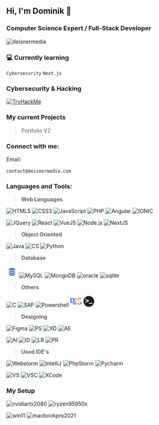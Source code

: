 ## Hi, I'm Dominik 👋

### Computer Science Expert / Full-Stack Developer

<p align="left"> 
    <img src="https://komarev.com/ghpvc/?username=deisnermedia&label=Profile%20views&color=b40e0e&style=flat" alt="deisnermedia" /> 
</p>

### 💻 Currently learning
    
`Cybersecurity`
`Next.js`

 ### Cybersecurity & Hacking
 [<img src="https://tryhackme-badges.s3.amazonaws.com/GruenHub.png" alt="TryHackMe" />][Tryhackme]
    
### My current Projects

> Portfolio V2

### Connect with me:

Email:

    contact@deisnermedia.com

### Languages and Tools:

> <b>Web Languages</b>
<p align ="left">
    <img alt="HTML5" src="https://img.shields.io/badge/HTML5-E34F26?style=for-the-badge&logo=html5&logoColor=white" />
    <img alt="CSS3" src="https://img.shields.io/badge/CSS3-1572B6?style=for-the-badge&logo=css3&logoColor=white" />
    <img alt="JavaScript" src="https://img.shields.io/badge/JavaScript-F7DF1E?style=for-the-badge&logo=javascript&logoColor=black" />
    <img alt="PHP" src="https://img.shields.io/badge/PHP-777BB4?style=for-the-badge&logo=php&logoColor=white" />
    <img alt="Angular" src="https://img.shields.io/badge/Angular-DD0031?style=for-the-badge&logo=angular&logoColor=white" />
    <img alt="IONIC" src="https://img.shields.io/badge/Ionic-3880FF?style=for-the-badge&logo=ionic&logoColor=white" />
</p>

<p align="left">
    <img alt="JQuery" src="https://img.shields.io/badge/jQuery-0769AD?style=for-the-badge&logo=jquery&logoColor=white" />
    <img alt="React" src="https://img.shields.io/badge/React-20232A?style=for-the-badge&logo=react&logoColor=61DAFB" />
    <img alt="VueJS" src="https://img.shields.io/badge/Vue.js-35495E?style=for-the-badge&logo=vue.js&logoColor=4FC08D" />
    <img alt="Node.js" src="https://img.shields.io/badge/Node.js-43853D?style=for-the-badge&logo=node.js&logoColor=white" />
    <img alt="NextJS" src="https://img.shields.io/badge/Next.js-000?logo=nextdotjs&logoColor=fff&style=for-the-badge" />
</p>

> <b>Object Oriented</b>
<p align="left">
    <img alt="Java" src="https://img.shields.io/badge/Java-ED8B00?style=for-the-badge&logo=java&logoColor=white" />
    <img alt="CS" src="https://img.shields.io/badge/C%23-239120?style=for-the-badge&logo=c-sharp&logoColor=white" />
    <img alt="Python" src="https://img.shields.io/badge/Python-14354C?style=for-the-badge&logo=python&logoColor=white" />
</p>

> <b>Database</b>
<p align="left">
    <img alt="SQL" width="30px" src="https://raw.githubusercontent.com/github/explore/80688e429a7d4ef2fca1e82350fe8e3517d3494d/topics/sql/sql.png" />
    <img alt="MySQL" src="https://img.shields.io/badge/MySQL-00000F?style=for-the-badge&logo=mysql&logoColor=white" />
    <img alt="MongoDB" src="https://img.shields.io/badge/MongoDB-4EA94B?style=for-the-badge&logo=mongodb&logoColor=white" />
    <img alt="oracle" src="https://img.shields.io/badge/Oracle-F80000?style=for-the-badge&logo=Oracle&logoColor=white" />
    <img alt="sqlite" src="https://img.shields.io/badge/SQLite-07405E?style=for-the-badge&logo=sqlite&logoColor=white" />
</p>

> <b>Others</b>
<p align="left">
    <img alt="C" src="https://img.shields.io/badge/C-00599C?style=for-the-badge&logo=c&logoColor=white"/>
    <img alt="SAP" src="https://img.shields.io/badge/SAP-0FAAFF?style=for-the-badge&logo=sap&logoColor=white" />
    <img alt="Powershell" src="https://img.shields.io/badge/Powershell-2CA5E0?style=for-the-badge&logo=powershell&logoColor=white" />
    <img alt="DisordJS" width="30px" src="https://raw.githubusercontent.com/devicons/devicon/1119b9f84c0290e0f0b38982099a2bd027a48bf1/icons/discordjs/discordjs-original.svg" />
    <img alt="Terminal" width="30px" src="https://raw.githubusercontent.com/github/explore/80688e429a7d4ef2fca1e82350fe8e3517d3494d/topics/terminal/terminal.png" />
</p>

> <b>Designing</b>
<p align="left">
<img alt="Figma" src="https://img.shields.io/badge/Figma-F24E1E?style=for-the-badge&logo=figma&logoColor=white" />
<img alt="PS" src="https://img.shields.io/badge/Adobe%20Photoshop-31A8FF?style=for-the-badge&logo=Adobe%20Photoshop&logoColor=black" />
<img alt="XD" src="https://img.shields.io/badge/Adobe%20XD-470137?style=for-the-badge&logo=Adobe%20XD&logoColor=#FF61F" />
<img alt="AE" src="https://img.shields.io/badge/Adobe%20after%20affects-CF96FD?style=for-the-badge&logo=Adobe%20after%20effects&logoColor=393665" />
</p>
<p align="left">
    <img alt="AI" src="https://img.shields.io/badge/Adobe%20Illustrator-FF9A00?style=for-the-badge&logo=adobe%20illustrator&logoColor=white" />        
    <img alt="ID" src="https://img.shields.io/badge/Adobe%20InDesign-FF3366?style=for-the-badge&logo=Adobe%20InDesign&logoColor=white" />
    <img alt="LR" src="https://img.shields.io/badge/Adobe%20Lightroom-31A8FF?style=for-the-badge&logo=Adobe%20Lightroom&logoColor=white" />
    <img alt="PR" src="https://img.shields.io/badge/Adobe%20Premiere%20Pro-9999FF?style=for-the-badge&logo=Adobe%20Premiere%20Pro&logoColor=white" />
</p>

> <b>Used IDE's</b>
<p align="left">
    <img alt="Webstorm" src="https://img.shields.io/badge/WebStorm-000000?style=for-the-badge&logo=WebStorm&logoColor=white" />
    <img alt="IntelliJ" src="https://img.shields.io/badge/IntelliJ_IDEA-000000.svg?style=for-the-badge&logo=intellij-idea&logoColor=white" />
    <img alt="PhpStorm" src="http://img.shields.io/badge/-PHPStorm-181717?style=for-the-badge&logo=phpstorm&logoColor=white" />
    <img alt="Pycharm" src="https://img.shields.io/badge/PyCharm-000000.svg?&style=for-the-badge&logo=PyCharm&logoColor=white" />
</p>
<p align="left">
    <img alt="VS" src="https://img.shields.io/badge/Visual_Studio-5C2D91?style=for-the-badge&logo=visual%20studio&logoColor=white" />
    <img alt="VSC" src="https://img.shields.io/badge/Visual_Studio_Code-0078D4?style=for-the-badge&logo=visual%20studio%20code&logoColor=white" />
    <img alt="XCode" src="https://img.shields.io/badge/Xcode-007ACC?style=for-the-badge&logo=Xcode&logoColor=white" />
</p>

### My Setup
<p align="left">
    <img alt="nvidiartx2080" src="https://img.shields.io/badge/NVIDIA-RTX2080-76B900?style=for-the-badge&logo=nvidia&logoColor=white" />
    <img alt="ryzen95950x" src="https://img.shields.io/badge/AMD-Ryzen_9_5950X-ED1C24?style=for-the-badge&logo=amd&logoColor=white" />
</p>
<p align="left">
    <img alt="win11" src="https://img.shields.io/badge/Windows-11-0078D6?style=for-the-badge&logo=windows&logoColor=white" />
    <img alt="macbookpro2021" src="https://img.shields.io/badge/Apple-MacBook_Pro_2021-999999?style=for-the-badge&logo=apple&logoColor=white" />
</p>

[Tryhackme]: https://tryhackme.com/p/GruenHub
